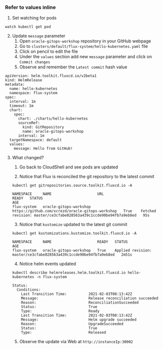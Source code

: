 ### Refer to values inline

1. Set watching for pods
```
watch kubectl get pod
```
   
2. Update `message` parameter
    1. Open `oracle-gitops-workshop` repository in your GitHub webpage
    2. Go to `clusters/default/flux-system/hello-kubernetes.yaml` file
    3. Сlick on pencil to edit the file 
    4. Under the `values` section add new `message` parameter and click on `Commit changes`
    5. Observe and remember the `Latest commit` hash value
```
apiVersion: helm.toolkit.fluxcd.io/v2beta1
kind: HelmRelease
metadata:
  name: hello-kubernetes
  namespace: flux-system
spec:
  interval: 1m
  timeout: 1m
  chart:
    spec:
      chart: ./charts/hello-kubernetes
      sourceRef:
        kind: GitRepository
        name: oracle-gitops-workshop
      interval: 1m
  targetNamespace: default
  values:
    message: Hello from GitHub!
```
       
3. What changed?

    1. Go back to CloudShell and see pods are updated

    2. Notice that Flux is reconciled the git repository to the latest commit
    ```
    kubectl get gitrepositories.source.toolkit.fluxcd.io -A

    NAMESPACE     NAME                     URL                                                READY   STATUS                                                              AGE
   flux-system   oracle-gitops-workshop   https://github.com/xcrezd/oracle-gitops-workshop   True    Fetched revision: master/ce3cfabe028563a439c1ccde90be94fb7a9eb8ed   95s

    ```

    3. Notice that `kustomize` updated to the latest git commit
    ```
    kubectl get kustomizations.kustomize.toolkit.fluxcd.io -A
    ```

    ```
    NAMESPACE     NAME                     READY   STATUS                                                              AGE
    flux-system   oracle-gitops-workshop   True    Applied revision: master/ce3cfabe028563a439c1ccde90be94fb7a9eb8ed   2m51s
    ```

    4. Notice helm events updated
    ```
    kubectl describe helmreleases.helm.toolkit.fluxcd.io hello-kubernetes -n flux-system
    ```

    ```
    Status:
      Conditions:
        Last Transition Time:          2021-02-03T08:13:42Z
        Message:                       Release reconciliation succeeded
        Reason:                        ReconciliationSucceeded
        Status:                        True
        Type:                          Ready
        Last Transition Time:          2021-02-03T08:13:42Z
        Message:                       Helm upgrade succeeded
        Reason:                        UpgradeSucceeded
        Status:                        True
        Type:                          Released
    ```

    5. Observe the update via Web at `http://instanceIp:30002`
